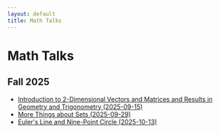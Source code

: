 ```yaml
---
layout: default
title: Math Talks
---
```


# Math Talks

## Fall 2025

- [Introduction to 2-Dimensional Vectors and Matrices and Results in Geometry and Trigonometry (2025-09-15)](/math-talks/2d-vectors-and-geometry/)
- [More Things about Sets (2025-09-29)](/math-talks/more-things-about-sets/)
- [Euler's Line and Nine-Point Circle (2025-10-13)](/math-talks/eulers-line-and-9-point-circle/)
